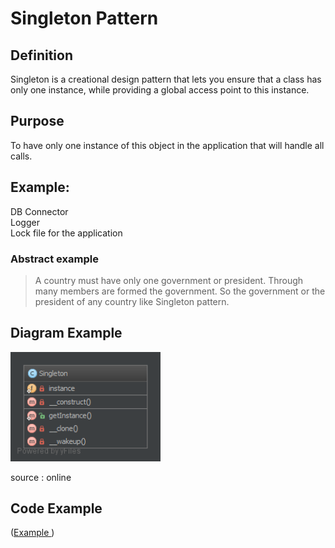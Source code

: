 # Singleton Pattern

## Definition <br>
Singleton is a creational design pattern that lets you ensure that a class has only one instance, while providing a global access point to this instance.
## Purpose
To have only one instance of this object in the application that will handle all calls.

## Example:
DB Connector <br>
Logger <br>
Lock file for the application <br>
### Abstract example
>A country must have only one government or  president. Through many members are formed
the government. So the government or the president of any country  like Singleton pattern.

## Diagram Example
<img src="./uml19.png"  width="240px">

source : online

## Code Example

 ([Example ](./Singleton.php))


